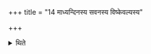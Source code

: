 +++
title = "14 माध्यन्दिनस्य सवनस्य विष्केवल्यस्य"

+++

<details><summary>थिते</summary>

14. “At the midday-pressing in connection with (the offering) to Indra, of the exclusive portion consisting of the Śukra and Manthin and dripping honey"- (these are) the beginning (words) of the order.  
</details>
